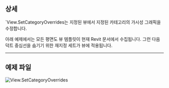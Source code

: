 ## 상세
`View.SetCategoryOverrides는 지정된 뷰에서 지정된 카테고리의 가시성 그래픽을 수정합니다.

아래 예제에서는 모든 평면도 뷰 템플릿이 현재 Revit 문서에서 수집됩니다. 그런 다음 덕트 중심선을 숨기기 위한 재지정 세트가 뷰에 적용됩니다.
___
## 예제 파일

![View.SetCategoryOverrides](./Revit.Elements.Views.View.SetCategoryOverrides_img.jpg)
